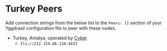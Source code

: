 # Turkey Peers

Add connection strings from the below list to the `Peers: []` section of your
Yggdrasil configuration file to peer with these nodes.

* Turkey, Antalya, operated by [Cyber](https://t.me/tregubov)
  * `tls://212.154.86.134:4433`

